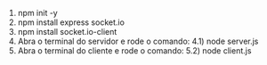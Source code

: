 1) npm init -y
2) npm install express socket.io
3) npm install socket.io-client
4) Abra o terminal do servidor e rode o comando:
4.1) node server.js
5) Abra o terminal do cliente e rode o comando:
5.2) node client.js
